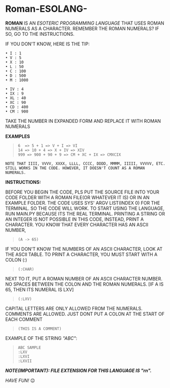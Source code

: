 # Roman-ESOLANG-
**ROMAN** IS AN *ESOTERIC PROGRAMMING LANGUAGE* THAT USES ROMAN NUMERALS AS A CHARACTER.
REMEMBER THE ROMAN NUMERALS? IF SO, GO TO THE INSTRUCTIONS.

IF YOU DON'T KNOW, HERE IS THE TIP:

    • I : 1
    • V : 5
    • X : 10
    • L : 50
    • C : 100
    • D : 500
    • M : 1000

    • IV : 4
    • IX : 9
    • XL : 40
    • XC : 90
    • CD : 400
    • CM : 900

TAKE THE NUMBER IN EXPANDED FORM AND REPLACE IT WITH ROMAN NUMERALS

**EXAMPLES**

>     6  => 5 + 1 => V + I => VI
>     14 => 10 + 4 => X + IV => XIV
>     999 => 900 + 90 + 9 => CM + XC + IX => CMXCIX

` NOTE THAT IIII, VVVV, XXXX, LLLL, CCCC, DDDD, MMMM, IIIII, VVVVV, ETC. STILL WORKS IN THE CODE. HOWEVER, IT DOESN'T COUNT AS A ROMAN NUMERALS. `

**INSTRUCTIONS:**

BEFORE YOU BEGIN THE CODE, PLS PUT THE SOURCE FILE INTO YOUR CODE FOLDER WITH A ROMAN FILE(OR WHATEVER IT IS) OR IN AN EXAMPLE FOLDER.
THE CODE USES SYS' ARGV LIST(INDEX 0) FOR THE TERMINAL. SO THE CODE WILL WORK.
TO START USING THE LANGUAGE, RUN MAIN.PY BECAUSE ITS THE REAL TERMINAL.
PRINTING A STRING OR AN INTEGER IS NOT POSSIBLE IN THIS CODE, INSTEAD, PRINT A CHARACTER.
YOU KNOW THAT EVERY CHARACTER HAS AN ASCII NUMBER,

>     (A -> 65)

IF YOU DON'T KNOW THE NUMBERS OF AN ASCII CHARACTER, LOOK AT THE ASCII TABLE.
TO PRINT A CHARACTER, YOU MUST START WITH A COLON (:)

>     (:CHAR)

NEXT TO IT, PUT A ROMAN NUMBER OF AN ASCII CHARACTER NUMBER. NO SPACES BETWEEN THE COLON AND THE ROMAN NUMERALS.
[IF A IS 65, THEN ITS NUMERAL IS LXV]

>     (:LXV)

CAPITAL LETTERS ARE ONLY ALLOWED FROM THE NUMERALS.
COMMENTS ARE ALLOWED. JUST DONT PUT A COLON AT THE START OF EACH COMMENT

>     (THIS IS A COMMENT)

EXAMPLE OF THE STRING *"ABC"*:

>     ABC SAMPLE
>     :LXV
>     :LXVI
>     :LXVII

***NOTE(IMPORTANT): FILE EXTENSION FOR THIS LANGUAGE IS "rn".***

*HAVE FUN!* :wink:
